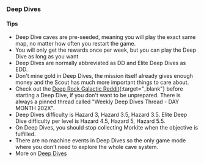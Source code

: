 <h3 id="deepdive">Deep Dives</h3>

<Accordion>

#### Tips

- Deep Dive caves are pre-seeded, meaning you will play the exact same map, no matter how often you restart the game.
- You will only get the rewards once per week, but you can play the Deep Dive as long as you want
- Deep Dives are normally abbreviated as DD and Elite Deep Dives as EDD.
- Don't mine gold in Deep Dives, the mission itself already gives enough money and the Scout has much more important things to care about.
- Check out the [Deep Rock Galactic Reddit](https://www.reddit.com/r/DeepRockGalactic/){:target="_blank"} before starting a Deep Dive, if you don't want to be unprepared. There is always a pinned thread called "Weekly Deep Dives Thread - DAY MONTH 202X".
- Deep Dives difficulty is Hazard 3, Hazard 3.5, Hazard 3.5. Elite Deep Dive difficulty per level is Hazard 4.5, Hazard 5, Hazard 5.5.
- On Deep Dives, you should stop collecting Morkite when the objective is fulfilled.
- There are no machine events in Deep Dives so the only game mode where you don't need to explore the whole cave system.
- More on [Deep Dives](https://deeprockgalactic.fandom.com/wiki/Deep_Dives)

</Accordion>
